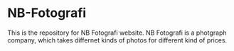 # NB-Fotografi
This is the repository for NB Fotografi website. NB Fotografi is a photgraph company, which takes differnet kinds of photos for different kind of prices. 
